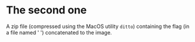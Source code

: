 # The second one

A zip file (compressed using the MacOS utility `ditto`) containing the flag (in a file named ' ') concatenated to the image.